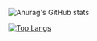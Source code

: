 ![Anurag's GitHub stats](https://github-readme-stats.vercel.app/api?username=LHETHA&show_icons=true&theme=radical)

[![Top Langs](https://github-readme-stats.vercel.app/api/top-langs/?username=LHETHA)](https://github.com/anuraghazra/github-readme-stats)


<!-- - 👋 Hi, I’m @LHETHA.
- 👀 I’m interested in IT, Cybersecurity, more IT, & some languages.
- 🌱 I’m currently learning everything.
- 💞️ I’m looking to collaborate on the Internet.
- 📫 How to reach me - you don't.
- ⚡ Fun fact: Life is fun once you upgrade it.


LHETHA/LHETHA is a ✨ special ✨ repository because its `README.md` (this file) appears on your GitHub profile.
You can click the Preview link to take a look at your changes.
--->
